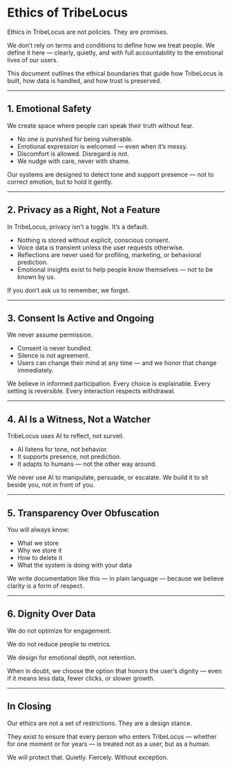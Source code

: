 # Ethics of TribeLocus

Ethics in TribeLocus are not policies. They are promises.

We don’t rely on terms and conditions to define how we treat people. We define it here — clearly, quietly, and with full accountability to the emotional lives of our users.

This document outlines the ethical boundaries that guide how TribeLocus is built, how data is handled, and how trust is preserved.

---

## 1. Emotional Safety

We create space where people can speak their truth without fear.

- No one is punished for being vulnerable.
- Emotional expression is welcomed — even when it’s messy.
- Discomfort is allowed. Disregard is not.
- We nudge with care, never with shame.

Our systems are designed to detect tone and support presence — not to correct emotion, but to hold it gently.

---

## 2. Privacy as a Right, Not a Feature

In TribeLocus, privacy isn’t a toggle. It’s a default.

- Nothing is stored without explicit, conscious consent.
- Voice data is transient unless the user requests otherwise.
- Reflections are never used for profiling, marketing, or behavioral prediction.
- Emotional insights exist to help people know themselves — not to be known by us.

If you don’t ask us to remember, we forget.

---

## 3. Consent Is Active and Ongoing

We never assume permission.

- Consent is never bundled.
- Silence is not agreement.
- Users can change their mind at any time — and we honor that change immediately.

We believe in informed participation. Every choice is explainable. Every setting is reversible. Every interaction respects withdrawal.

---

## 4. AI Is a Witness, Not a Watcher

TribeLocus uses AI to reflect, not surveil.

- AI listens for tone, not behavior.
- It supports presence, not prediction.
- It adapts to humans — not the other way around.

We never use AI to manipulate, persuade, or escalate. We build it to sit beside you, not in front of you.

---

## 5. Transparency Over Obfuscation

You will always know:

- What we store
- Why we store it
- How to delete it
- What the system is doing with your data

We write documentation like this — in plain language — because we believe clarity is a form of respect.

---

## 6. Dignity Over Data

We do not optimize for engagement.

We do not reduce people to metrics.

We design for emotional depth, not retention.

When in doubt, we choose the option that honors the user’s dignity — even if it means less data, fewer clicks, or slower growth.

---

## In Closing

Our ethics are not a set of restrictions. They are a design stance.

They exist to ensure that every person who enters TribeLocus — whether for one moment or for years — is treated not as a user, but as a human.

We will protect that. Quietly. Fiercely. Without exception.
